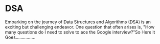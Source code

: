 # DSA
Embarking on the journey of Data Structures and Algorithms (DSA) is an exciting but challenging endeavor. One question that often arises is, "How many questions do I need to solve to ace the Google interview?"So Here it Goes................ 

